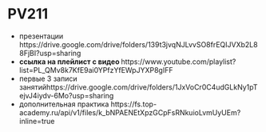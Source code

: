 # PV211
<ul>
<li> презентации https://drive.google.com/drive/folders/139t3jvqNJLvvSO8frEQIJVXb2L88FjBI?usp=sharing  </li>
<li><strong>ссылка на плейлист с видео </strong> https://www.youtube.com/playlist?list=PL_QMv8k7KfE9ai0YPfzYfEWpJYXP8gIFF </li>
<li> первые 3 записи занятийhttps://drive.google.com/drive/folders/1JxVoCr0C4udGLkNy1pTejvJ4iydv-6Mo?usp=sharing </li>
<li> дополнительная практика https://fs.top-academy.ru/api/v1/files/k_bNPAENEtXpzGCpFsRNkuioLvmUyUEm?inline=true </li>

